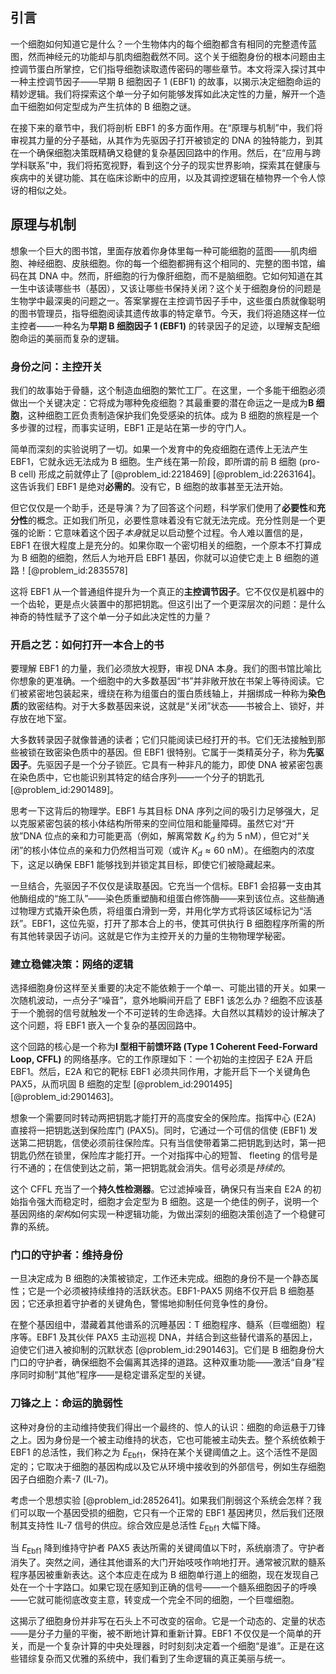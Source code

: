 ## 引言
一个细胞如何知道它是什么？一个生物体内的每个细胞都含有相同的完整遗传蓝图，然而神经元的功能却与肌肉细胞截然不同。这个关于细胞身份的根本问题由主控调节蛋白所掌控，它们指导细胞读取遗传密码的哪些章节。本文将深入探讨其中一种主控调节因子——早期 B 细胞因子 1 (EBF1) 的故事，以揭示决定细胞命运的精妙逻辑。我们将探索这个单一分子如何能够发挥如此决定性的力量，解开一个造血干细胞如何定型成为产生抗体的 B 细胞之谜。

在接下来的章节中，我们将剖析 EBF1 的多方面作用。在“原理与机制”中，我们将审视其力量的分子基础，从其作为先驱因子打开被锁定的 DNA 的独特能力，到其在一个确保细胞决策既精确又稳健的复杂基因回路中的作用。然后，在“应用与跨学科联系”中，我们将拓宽视野，看到这个分子的现实世界影响，探索其在健康与疾病中的关键功能、其在临床诊断中的应用，以及其调控逻辑在植物界一个令人惊讶的相似之处。

## 原理与机制

想象一个巨大的图书馆，里面存放着你身体里每一种可能细胞的蓝图——肌肉细胞、神经细胞、皮肤细胞。你的每一个细胞都拥有这个相同的、完整的图书馆，编码在其 DNA 中。然而，肝细胞的行为像肝细胞，而不是脑细胞。它如何知道在其一生中该读哪些书（基因），又该让哪些书保持关闭？这个关于细胞身份的问题是生物学中最深奥的问题之一。答案掌握在主控调节因子手中，这些蛋白质就像聪明的图书管理员，指导细胞阅读其遗传故事的特定章节。今天，我们将追随这样一位主控者——一种名为**早期 B 细胞因子 1 (EBF1)** 的转录因子的足迹，以理解支配细胞命运的美丽而复杂的逻辑。

### 身份之问：主控开关

我们的故事始于骨髓，这个制造血细胞的繁忙工厂。在这里，一个多能干细胞必须做出一个关键决定：它将成为哪种免疫细胞？其最重要的潜在命运之一是成为**B 细胞**，这种细胞工匠负责制造保护我们免受感染的抗体。成为 B 细胞的旅程是一个多步骤的过程，而事实证明，EBF1 正是站在第一步的守门人。

简单而深刻的实验说明了一切。如果一个发育中的免疫细胞在遗传上无法产生 EBF1，它就永远无法成为 B 细胞。生产线在第一阶段，即所谓的前 B 细胞 (pro-B cell) 形成之前就停止了 [@problem_id:2218469] [@problem_id:2263164]。这告诉我们 EBF1 是绝对**必需的**。没有它，B 细胞的故事甚至无法开始。

但它仅仅是一个助手，还是导演？为了回答这个问题，科学家们使用了**必要性**和**充分性**的概念。正如我们所见，必要性意味着没有它就无法完成。充分性则是一个更强的论断：它意味着这个因子*本身*就足以启动整个过程。令人难以置信的是，EBF1 在很大程度上是充分的。如果你取一个密切相关的细胞，一个原本不打算成为 B 细胞的细胞，然后人为地开启 EBF1 基因，你就可以迫使它走上 B 细胞的道路！[@problem_id:2835578]

这将 EBF1 从一个普通组件提升为一个真正的**主控调节因子**。它不仅仅是机器中的一个齿轮，更是点火装置中的那把钥匙。但这引出了一个更深层次的问题：是什么神奇的特性赋予了这个单一分子如此决定性的力量？

### 开启之艺：如何打开一本合上的书

要理解 EBF1 的力量，我们必须放大视野，审视 DNA 本身。我们的图书馆比喻比你想象的更准确。一个细胞中的大多数基因“书”并非敞开放在书架上等待阅读。它们被紧密地包装起来，缠绕在称为组蛋白的蛋白质线轴上，并捆绑成一种称为**染色质**的致密结构。对于大多数基因来说，这就是“关闭”状态——书被合上、锁好，并存放在地下室。

大多数转录因子就像普通的读者；它们只能阅读已经打开的书。它们无法接触到那些被锁在致密染色质中的基因。但 EBF1 很特别。它属于一类精英分子，称为**先驱因子**。先驱因子是一个分子锁匠。它具有一种非凡的能力，即使 DNA 被紧密包裹在染色质中，它也能识别其特定的结合序列——一个分子的钥匙孔 [@problem_id:2901489]。

思考一下这背后的物理学。EBF1 与其目标 DNA 序列之间的吸引力足够强大，足以克服紧密包装的核小体结构所带来的空间位阻和能量障碍。虽然它对“开放”DNA 位点的亲和力可能更高（例如，解离常数 $K_d$ 约为 $5$ nM），但它对“关闭”的核小体位点的亲和力仍然相当可观（或许 $K_d \approx 60$ nM）。在细胞内的浓度下，这足以确保 EBF1 能够找到并锁定其目标，即使它们被隐藏起来。

一旦结合，先驱因子不仅仅是读取基因。它充当一个信标。EBF1 会招募一支由其他酶组成的“施工队”——染色质重塑酶和组蛋白修饰酶——来到该位点。这些酶通过物理方式撬开染色质，将组蛋白滑到一旁，并用化学方式将该区域标记为“活跃”。EBF1，这位先驱，打开了那本合上的书，使其可供执行 B 细胞程序所需的所有其他转录因子访问。这就是它作为主控开关的力量的生物物理学秘密。

### 建立稳健决策：网络的逻辑

选择细胞身份这样至关重要的决定不能依赖于一个单一、可能出错的开关。如果一次随机波动，一点分子“噪音”，意外地瞬间开启了 EBF1 该怎么办？细胞不应该基于一个脆弱的信号就触发一个不可逆转的生命选择。大自然以其精妙的设计解决了这个问题，将 EBF1 嵌入一个复杂的基因回路中。

这个回路的核心是一个称为**I 型相干前馈环路 (Type 1 Coherent Feed-Forward Loop, CFFL)** 的网络基序。它的工作原理如下：一个初始的主控因子 E2A 开启 EBF1。然后，E2A 和它的靶标 EBF1 必须共同作用，才能开启下一个关键角色 PAX5，从而巩固 B 细胞的定型 [@problem_id:2901495] [@problem_id:2901463]。

想象一个需要同时转动两把钥匙才能打开的高度安全的保险库。指挥中心 (E2A) 直接将一把钥匙送到保险库门 (PAX5)。同时，它通过一个可信的信使 (EBF1) 发送第二把钥匙，信使必须前往保险库。只有当信使带着第二把钥匙到达时，第一把钥匙仍然在锁里，保险库才能打开。一个对指挥中心的短暂、 fleeting 的信号是行不通的；在信使到达之前，第一把钥匙就会消失。信号必须是*持续的*。

这个 CFFL 充当了一个**持久性检测器**。它过滤掉噪音，确保只有当来自 E2A 的初始指令强大而稳定时，细胞才会定型为 B 细胞。这是一个绝佳的例子，说明一个基因网络的*架构*如何实现一种逻辑功能，为做出深刻的细胞决策创造了一个稳健可靠的系统。

### 门口的守护者：维持身份

一旦决定成为 B 细胞的决策被锁定，工作还未完成。细胞的身份不是一个静态属性；它是一个必须被持续维持的活跃状态。EBF1-PAX5 网络不仅开启 B 细胞基因；它还承担着守护者的关键角色，警惕地抑制任何竞争性的身份。

在整个基因组中，潜藏着其他谱系的沉睡基因：T 细胞程序、髓系（巨噬细胞）程序等。EBF1 及其伙伴 PAX5 主动巡视 DNA，并结合到这些替代谱系的基因上，迫使它们进入被抑制的沉默状态 [@problem_id:2901463]。它们是 B 细胞身份大门口的守护者，确保细胞不会偏离其选择的道路。这种双重功能——激活“自身”程序同时抑制“其他”程序——是稳定谱系定型的关键。

### 刀锋之上：命运的脆弱性

这种对身份的主动维持使我们得出一个最终的、惊人的认识：细胞的命运悬于刀锋之上。因为身份是一个被主动维持的状态，它也可能被主动失去。整个系统依赖于 EBF1 的总活性，我们称之为 $E_{\mathrm{Ebf1}}$，保持在某个关键阈值之上。这个活性不是固定的；它取决于细胞的基因构成以及它从环境中接收到的外部信号，例如生存细胞因子白细胞介素-7 (IL-7)。

考虑一个思想实验 [@problem_id:2852641]。如果我们削弱这个系统会怎样？我们可以取一个基因受损的细胞，它只有一个正常的 EBF1 基因拷贝，然后我们还限制其支持性 IL-7 信号的供应。综合效应是总活性 $E_{\mathrm{Ebf1}}$ 大幅下降。

当 $E_{\mathrm{Ebf1}}$ 降到维持守护者 PAX5 表达所需的关键阈值以下时，系统崩溃了。守护者消失了。突然之间，通往其他谱系的大门开始吱吱作响地打开。通常被沉默的髓系程序基因被重新表达。这个本应走在成为 B 细胞单行道上的细胞，现在发现自己处在一个十字路口。如果它现在感知到正确的信号——一个髓系细胞因子的呼唤——它就可能彻底改变主意，转变成一个完全不同的细胞，一个巨噬细胞。

这揭示了细胞身份并非写在石头上不可改变的宿命。它是一个动态的、定量的状态——是分子力量的平衡，被不断地计算和重新计算。EBF1 不仅仅是一个简单的开关，而是一个复杂计算的中央处理器，时时刻刻决定着一个细胞“是谁”。正是在这些错综复杂而又优雅的系统中，我们看到了生命逻辑的真正美丽与统一。

